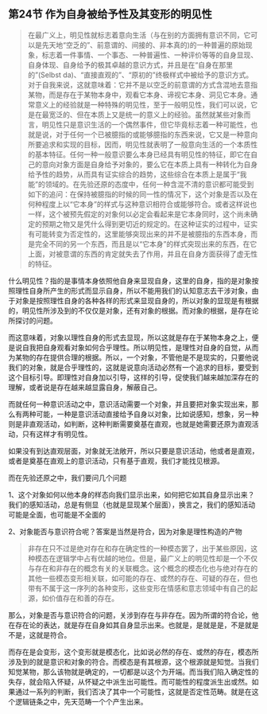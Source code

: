 <h2>第24节 作为自身被给予性及其变形的明见性</h2><blockquote data-pid="KdAiXk9w">在最广义上，明见性就标志着意向生活（与在别的方面拥有意识不同，它可以是先天地“空乏的”、前意谓的、间接的、非本真的)的一种普遍的原始现象，标志着一件事情、一个事态、一种普遍性、一种评价等等的自身显现、自身体现、自身给予的极其卓越的意识方式，并且是在“自身在那里的”(Selbst da)、“直接直观的”、“原初的”终极样式中被给予的意识方式。对于自我来说，这就意味着：它并不是以空乏的前意谓的方式含混地去意指某物，而是存在于某物本身中，观看它本身、谛视它本身、洞见它本身。通常意义上的经验就是一种特殊的明见性，至于一般明见性，我们可以说，它是在最宽泛的、但在本质上又是统一的意义上的经验。虽然就某些对象而言，明见性只是意识生活的一个偶然事件，但它毕竟标志着一种可能性，也就是说，对于任何一个已被臆指的或能够臆指的东西来说，它又是一种意向所要追求和实现的目标，因而，明见性就表明了一般意向生活的一个本质性的基本特征。任何一种一般意识要么本身已经具有明见性的特征，即它在自己的意向对象方面是自身给予对象的，要么它在本质上具有一种转化为自身给予性的趋势，从而具有证实综合的趋势，这些综合在本质上是属于“我能”的领域的。在先验还原的态度中，任何一种含混不清的意识都可能受到如下的追问：在保持被臆指的时候的同一性的情况下，这个对象是否以及在何种程度上以“它本身”的样式与这种意识相符合或能够符合。或者这样说也一样，这个被预先假定的对象何以必定会看起来是它本身同时，这个尚未确定的预期之物又是凭什么得到更切近的规定的。在这种证实的过程中，证实有可能转变为否定性的，这里能够突现出来的并不是被臆指的东西本身，而是完全不同的另一个东西，而且是以“它本身”的样式突现出来的东西，在它上面，对被意谓的东西的肯定就失去了作用，并且在自身方面获得了虚无性的特征。</blockquote><p data-pid="We_sp5do">什么明见性？指的是事情本身依照他自身来显现自身，这里的自身，指的是对象按照理性自身所产生的形式而显示自身，所以不能用我们的认知意志去干涉对象，由于对象是按照理性自身的各种各样的形式来显现自身的，所以对象的显现是有根据的，明见性所涉及到的不仅仅是对象，还有对象的根据。而对象的根据，是存在论所探讨的问题。</p><p data-pid="KHm-YggV">而这意味着，对象以理性自身的形式去显现，所以这就是存在于某物本身之上，便是说自我把自身观看对象如何合乎理性。所以明见性，是理性对自身的自觉，从而为某物的存在提供合理的根据。所以，一个对象，不管他是不是现实的，只要他说我们的对象，就是合乎理性的，这就是说意向活动必然有一个追求的目标，要受到这个目标引导。即理性对自身加以引导，这样的引导，促使我们越来越加深存在的理解，或者说是存在越来越显露自身，解蔽自己。</p><p data-pid="ikA4m2eg">而就任何一种意识活动之中，意识活动需要一个对象，并且要把对象实现出来，那么有两种可能，一种是意识活动直接给予自身以对象，比如说感知，想象，另一种则是非直观活动，如判断，这种判断需要奠基在直观，也就是她需要还原为直观活动，只有这样才有明见性。</p><p data-pid="UdfLZcnz">如果没有到达直观层面，对象就无法敞开，所以只要是意识活动，他或者是直观，或者是奠基在直观上的意识活动，只有基于直观，我们才能找见根源。</p><p data-pid="-0KUCRFS">而在先验还原之中，我们要问几个问题</p><p data-pid="TS6uOIzB">1、这个对象如何以他本身的样态向我们显示出来，如何把它如其自身显示出来？我们的感知活动，总是有侧显（也就是显现某个层面），换言之，我们的感知活动可能是全面，也可能是不全面的</p><p data-pid="jg5XQsHk">2、对象能否与意识符合呢？答案是当然是符合，因为对象是理性构造的产物</p><blockquote data-pid="7nls-N-h">非存在只不过是绝对存在和存在确定性的一种模态罢了，出于某些原因，这种模态在逻辑学中占有优越的地位。但是，最广义上的明见性却是一个不仅与存在和非存在的概念有关的关联概念。这个概念的模态化也与绝对存在的其他一些模态变形相关联，如可能的存在、或然的存在、可疑的存在，但也带有不属于这一序列的各种变形，这些变形在情感和意志领域中有自己的起源，如价值存在和善的存在。</blockquote><p data-pid="nUZjXlW6">那么，对象是否与意识符合的问题，关涉到存在与非存在。因为所谓的符合论，他在存在论的表达，就是存在自身如其自身显示出来。也就是，是就是是，不是就是不是，这就是符合。</p><p data-pid="Et0d_Diz">而存在是会变形，这个变形就是模态化，比如说必然的存在、或然的存在，模态所涉及到的就是意识和对象的符合。而模态是有其根源，这个根源就是知觉。当我们知觉某物，那么该物就是确定的，一切都是以这个为开端。而当我们陷入确定性的失存，就会陷入怀疑，从怀疑之中派生出可能性。而可能性的程度派生出或然。如果通过一系列的判断，我们否决了其中一个可能性，这就是否定性范畴。就是在这个逻辑链条之中，先天范畴一个个产生出来。</p><p></p>